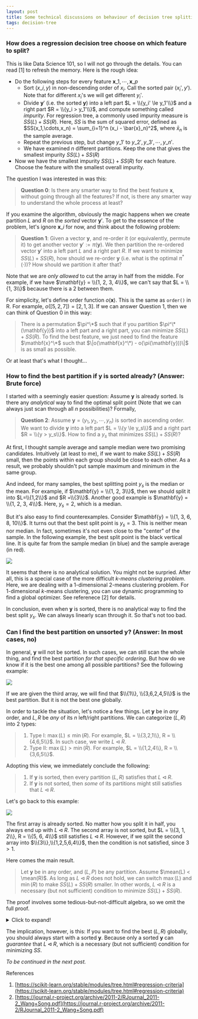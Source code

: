 ```yaml
---
layout: post
title: Some technical discussions on behaviour of decision tree splitting
tags: decision-tree
---
```


### How does a regression decision tree choose on which feature to split?

This is like Data Science 101, so I will not go through the details. You can read [1] to refresh the memory. Here is the rough idea:

- Do the following steps for every feature $\mathbf{x}\_1,\cdots,\mathbf{x}\_p$
  - Sort $(x\_i, y)$ in non-descending order of $x_i$. Call the sorted pair $(x_i', y')$. Note that for different $x_i$'s we will get different $y_i'$.
  - Divide $\mathbf{y}'$ (i.e. the sorted $\mathbf{y}$) into a left part $L = \\{y_i' \le y_1'\\}$ and a right part $R = \\{y_i > y_1'\\}$, and compute something called _impurity_. For regression tree, a commonly used impurity measure is $SS(L) + SS(R)$. Here, $SS$ is the sum of squared error, defined as $SS(x_1,\cdots,x_n) = \sum_{i=1}^n (x_i - \bar{x}_n)^2$, where $\bar{x}_n$ is the sample average.
  - Repeat the previous step, but change $y\_1'$ to $y\_2', y\_3', \cdots, y\_n'$.
  - We have examined $n$ different partitions. Keep the one that gives the smallest impurity $SS(L) + SS(R)$
- Now we have the smallest impurity $SS(L) + SS(R)$ for each feature. Choose the feature with the smallest overall impurity.

The question I was interested in was this:

> **Question 0**: Is there any smarter way to find the best feature $\mathbf{x}$, without going through all the features? If not, is there any smarter way to understand the whole process at least?
 
If you examine the algorithm, obviously the magic happens when we create partition $L$ and $R$ on the _sorted_ vector $\mathbf{y}'$. To get to the essence of the problem, let's ignore $\mathbf{x}\_i$ for now, and think about the following problem:

> **Question 1**: Given a vector $\mathbf{y}$, and re-order it (or equivalently, permute it) to get another vector $\mathbf{y}' := \pi(\mathbf{y})$. We then partition the re-ordered vector $\mathbf{y}'$ into a left part $L$ and a right part $R$. If we want to minimize $SS(L) + SS(R)$, how should we re-order $\mathbf{y}$ (i.e. what is the optimal $\pi^*(\cdot)$)? How should we partition it after that?

Note that we are _only allowed_ to cut the array in half from the middle. For example, if we have $\mathbf{y} = \\{1, 2, 3, 4\\}$, we can't say that $L = \\{1, 3\\}$ because there is a $2$ between them.

For simplicity, let's define order function $o(\mathbf{x})$. This is the same as `order()` in R. For example, $o([5,2,7]) = [2,1,3]$. If we can answer Question 1, then we can think of Question 0 in this way:

> There is a permutation $\pi^\*$ such that if you partition $\pi^\*(\mathbf{y})$ into a left part and a right part, you can minimize $SS(L) + SS(R)$.
> To find the best feature, we just need to find the feature $\mathbf{x}^\*$ such that $\|o(\mathbf{x}^\*) - o(\pi(\mathbf{y}))\|$ is as small as possible.

Or at least that's what I thought...

### How to find the best partition if $\mathbf{y}$ is sorted already? (Answer: Brute force)

I started with a seemingly easier question: Assume $\mathbf{y}$ is already sorted. Is there any _analytical_ way to find the optimal split point (Note that we can always just scan through all $n$ possibilities)? Formally,

> **Question 2**: Assume $\mathbf{y} = (y_1, y_2, \cdots, y_n)$ is sorted in ascending order. We want to divide $\mathbf{y}$ into a left part $L = \\{y \le y_s\\}$ and a right part $R = \\{y > y_s\\}$. How to find a $y_s$ that minimizes $SS(L) + SS(R)$?

At first, I thought sample average and sample median were two promising candidates. Intuitively (at least to me), if we want to make $SS(L) + SS(R)$ small, then the points within each group should be close to each other. As a result, we probably shouldn't put sample maximum and minimum in the same group.

And indeed, for many samples, the best splitting point $y_s$ is the median or the mean. For example, if $\mathbf{y} = \\{1, 2, 3\\}$, then we should split it into $L=\\{1,2\\}$ and $R =\\{3\\}$. Another good example is $\mathbf{y} = \\{1, 2, 3, 4\\}$. Here, $y_s = 2$, which is a median.

But it's also easy to find counterexamples. Consider $\mathbf{y} = \\{1, 3, 6, 8, 10\\}$. It turns out that the best split point is $y_s = 3$. This is neither mean nor median. In fact, sometimes it's not even close to the "center" of the sample. In the following example, the best split point is the black vertical line. It is quite far from the sample median (in blue) and the sample average (in red).

![]({{site.baseurl}}/assets/11_01.png)

It seems that there is no analytical solution. You might not be surpried. After all, this is a special case of the more difficult _$k$-means clustering problem_. Here, we are dealing with a 1-dimensional 2-means clustering problem. For 1-dimensional $k$-means clustering, you can use dynamic programming to find a global optimizer. See referenece [2] for details.

In conclusion, even when $\mathbf{y}$ is sorted, there is no analytical way to find the best split $y_s$. We can always linearly scan through it. So that's not too bad.

### Can I find the best partition on unsorted $\mathbf{y}$? (Answer: In most cases, no)

In general, $\mathbf{y}$ will not be sorted. In such cases, we can still scan the whole thing, and find the best partition _for that specific ordering_. But how do we know if it is the best one among all possible partitions? See the following example:

![]({{site.baseurl}}/assets/11_02.png)

If we are given the third array, we will find that $\\{1\\}, \\{3,6,2,4,5\\}$ is the best partition. But it is not the best one globally.

In order to tackle the situation, let's notice a few things. Let $\mathbf{y}$ be in _any_ order, and $L, R$ be _any_ of its $n$ left/right partitions. We can categorize $(L, R)$ into 2 types:
> 1. Type I: $\max(L) \le \min(R)$. For example, $L = \\{3,2,1\\}, R = \\{4,6,5\\}$. In such case, we write $L \lhd R$.
> 2. Type II: $\max(L) > \min(R)$. For example, $L = \\{1,2,4\\}, R = \\{3,6,5\\}$.

Adopting this view, we immediately conclude the following:
> 1. If $\mathbf{y}$ is sorted, then every partition $(L, R)$ satisfies that $L \lhd R$.
> 2. If $\mathbf{y}$ is not sorted, then _some_ of its partitions might still satisfies that $L \lhd R$.

Let's go back to this example:

![]({{site.baseurl}}/assets/11_02.png)

The first array is already sorted. No matter how you split it in half, you always end up with $L \lhd R$. The second array is not sorted, but $L = \\{3, 1, 2\\}, R = \\{5, 6, 4\\}$ still satisfies $L \lhd R$. However, if we split the second array into $\\{3\\},\\{1,2,5,6,4\\}$, then the condition is not satisfied, since $3 > 1$.

Here comes the main result.
> Let $\mathbf{y}$ be in any order, and $(L, P)$ be any partition. Assume $\mean(L) < \mean(R)$. As long as $L \lhd R$ does not hold, we can switch $\max(L)$ and $\min(R)$ to make $SS(L) + SS(R)$ smaller. In other words, $L \lhd R$ is a necessary (but not sufficient) condition to minimize $SS(L) + SS(R)$.

The proof involves some tedious-but-not-difficult algebra, so we omit the full proof.

<details>
  <summary>Click to expand!</summary>
  
  ## Heading
  1. A numbered
  2. list
     * With some
     * Sub bullets
</details>

The implication, however, is this: If you want to find the best $(L, R)$ globally, you should always start with a sorted $\mathbf{y}$. Because only a sorted $\mathbf{y}$ can _guarantee_ that $L \lhd R$, which is a necessary (but not sufficient) condition for minimizing $SS$.

_To be continued in the next post._

References
1. [https://scikit-learn.org/stable/modules/tree.html#regression-criteria](https://scikit-learn.org/stable/modules/tree.html#regression-criteria)
2. [https://journal.r-project.org/archive/2011-2/RJournal_2011-2_Wang+Song.pdf](https://journal.r-project.org/archive/2011-2/RJournal_2011-2_Wang+Song.pdf)

